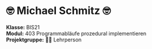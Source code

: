# :nerd_face: Michael Schmitz :nerd_face:
**Klasse:**		BIS21 <br/>
**Modul:**		403 Programmabläufe prozedural implementieren <br/>
**Projektgruppe:**	:man_teacher: Lehrperson <br/>
